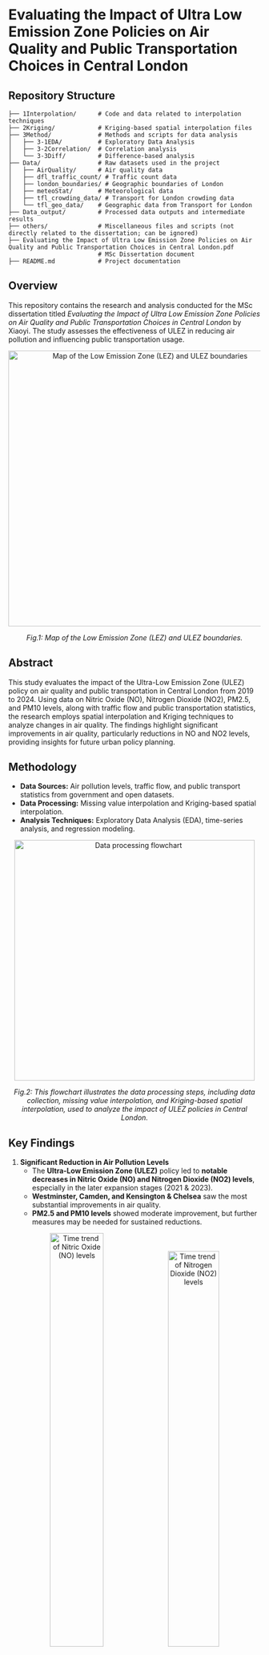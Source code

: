 # Evaluating the Impact of Ultra Low Emission Zone Policies on Air Quality and Public Transportation Choices in Central London



## Repository Structure

```
├── 1Interpolation/      # Code and data related to interpolation techniques
├── 2Kriging/            # Kriging-based spatial interpolation files
├── 3Method/             # Methods and scripts for data analysis
│   ├── 3-1EDA/          # Exploratory Data Analysis
│   ├── 3-2Correlation/  # Correlation analysis
│   └── 3-3Diff/         # Difference-based analysis
├── Data/                # Raw datasets used in the project
│   ├── AirQuality/      # Air quality data
│   ├── dfl_traffic_count/ # Traffic count data
│   ├── london_boundaries/ # Geographic boundaries of London
│   ├── meteoStat/       # Meteorological data
│   ├── tfl_crowding_data/ # Transport for London crowding data
│   └── tfl_geo_data/    # Geographic data from Transport for London
├── Data_output/         # Processed data outputs and intermediate results
├── others/              # Miscellaneous files and scripts (not directly related to the dissertation; can be ignored)
├── Evaluating the Impact of Ultra Low Emission Zone Policies on Air Quality and Public Transportation Choices in Central London.pdf  
                         # MSc Dissertation document
├── README.md            # Project documentation
```


## Overview

This repository contains the research and analysis conducted for the MSc dissertation titled *Evaluating the Impact of Ultra Low Emission Zone Policies on Air Quality and Public Transportation Choices in Central London* by Xiaoyi. The study assesses the effectiveness of ULEZ in reducing air pollution and influencing public transportation usage.

<p align="center">
   <img src="others\Map of the Low Emission Zone (LEZ) and ULEZ boundaries.png" alt="Map of the Low Emission Zone (LEZ) and ULEZ boundaries" width="550"/>
</p>
<p align="center">
   <em>Fig.1: Map of the Low Emission Zone (LEZ) and ULEZ boundaries.</em>
</p>

## Abstract

This study evaluates the impact of the Ultra-Low Emission Zone (ULEZ) policy on air quality and public transportation in Central London from 2019 to 2024. Using data on Nitric Oxide (NO), Nitrogen Dioxide (NO2), PM2.5, and PM10 levels, along with traffic flow and public transportation statistics, the research employs spatial interpolation and Kriging techniques to analyze changes in air quality. The findings highlight significant improvements in air quality, particularly reductions in NO and NO2 levels, providing insights for future urban policy planning.

## Methodology

- **Data Sources:** Air pollution levels, traffic flow, and public transport statistics from government and open datasets.
- **Data Processing:** Missing value interpolation and Kriging-based spatial interpolation.
- **Analysis Techniques:** Exploratory Data Analysis (EDA), time-series analysis, and regression modeling.
<p align="center">
   <img src="others/Figure%203%20Data%20processing%20flowchart.png" alt="Data processing flowchart" width="480"/>
</p>
<p align="center">
   <em>Fig.2: This flowchart illustrates the data processing steps, including data collection, missing value interpolation, and Kriging-based spatial interpolation, used to analyze the impact of ULEZ policies in Central London.</em>
</p>


## Key Findings


1. **Significant Reduction in Air Pollution Levels**
   - The **Ultra-Low Emission Zone (ULEZ)** policy led to **notable decreases in Nitric Oxide (NO) and Nitrogen Dioxide (NO2) levels**, especially in the later expansion stages (2021 & 2023).
   - **Westminster, Camden, and Kensington & Chelsea** saw the most substantial improvements in air quality.
   - **PM2.5 and PM10 levels** showed moderate improvement, but further measures may be needed for sustained reductions.

<p align="center">
   <img src="others\time trend NO.png" alt="Time trend of Nitric Oxide (NO) levels" width="46%" style="display: inline-block;"/>
   <img src="others\time trend NO2.png" alt="Time trend of Nitrogen Dioxide (NO2) levels" width="45%" style="display: inline-block;"/>
</p>
<p>
   <em>Fig.3: Time trends of Nitric Oxide (NO) and Nitrogen Dioxide (NO2) levels from 2019 to 2024. The vertical blue dotted line is the distinguishing precedent in this study period. The vertical black dotted line represents the timing location of the detected changed point. The red line is the trend of the air pollutant time series in different periods before and after the ULEZ by the linear regression method, and there is a gray line that is the trend of the air pollutant time series during the Covid-19 pandemic.</em>
</p>


2. **Shift in Public Transport Usage**

   - ULEZ **encouraged higher public transport usage**, with increased ridership in underground stations within the policy zones.
   - Reduction in private vehicle use contributed to overall improvements in **air quality and reduced traffic congestion**.

   <p align="center">
      <img src="3Method\3-2Correlation\Correlation matrices -1.png" alt="Correlation matrices -1" width="29%" style="display: inline-block;"/>
      <img src="3Method\3-2Correlation\Correlation matrices -2.png" alt="Correlation matrices -2" width="10%" style="display: inline-block;"/>
      <p align="center"><em>Fig.4: Correlation matrices showing the relationships between different air quality indicators and traffic data.</em></p>
   </p>

3. **Impact Varied by Implementation Stage**
   - **2019 ULEZ Central Zone Launch**: Initial improvements in NO2 and PM levels, but mixed results due to limited coverage.
   - **2021 Inner Expansion**: Reinforced earlier improvements, with significant NO2 reductions in Southwark and Kensington & Chelsea.
   - **2023 Outer Expansion**: Largest and most consistent decrease in NO and NO2 levels across all regions.

<p align="center">
   <img src="others\diff change 2023.png" alt="Difference in air quality changes in 2023" width="550"/>
</p>
<p align="center">
   <em>Fig.5: Post 2023 ULEZ Outer Expansion. Difference change percentage of detectors’ air quality mean value in central London.</em>
</p>
</p>

4. **Limitations and Future Considerations**
   - Some **regions, like the City of London and Camden, showed smaller improvements**, suggesting baseline pollution levels or external factors may have influenced outcomes.
   - **ULEZ policies had a stronger impact on NOx reductions than particulate matter (PM2.5, PM10)**, indicating that additional measures (e.g., industrial emission controls) might be necessary.
   - Future work should explore **long-term monitoring** and evaluate broader socio-economic impacts, including **health benefits, economic activity, and mobility trends**.


### **Future Work**  

While this study provides key insights into ULEZ’s impact on air quality, further research is needed to refine policy effectiveness:  

- **Spatial & Statistical Analysis**:  Use **K-means clustering** to identify high-pollution zones for **targeted interventions**. Apply **logistic regression** to assess ULEZ’s long-term effectiveness.  

- **Long-Term Monitoring**:  Extend observation in **Camden & City of London**, where improvements were **less significant**. Investigate **Westminster** to address persistent pollution sources.  

- **Pollutant & Vehicle Impact**:  Analyze individual **pollutants (NO₂, PM10, PM2.5)** for more precise mitigation strategies. Study emissions from **HGVs, buses, and private cars** to refine vehicle regulations.  

- **Beyond Air Quality**:  Assess ULEZ’s impact on **public health, congestion, property values, and business activity**.  

Future research should integrate **urban mobility, environmental policy, and socio-economic factors** to **optimize low-emission strategies**.